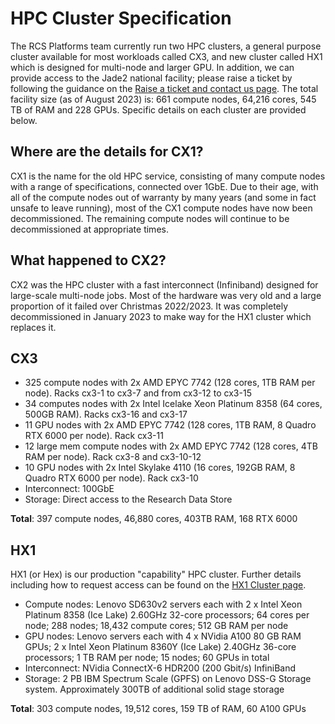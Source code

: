 # HPC Cluster Specification

The RCS Platforms team currently run two HPC clusters, a general purpose cluster available for most workloads called CX3, and new cluster called HX1 which is designed for multi-node and larger GPU. In addition, we can provide access to the Jade2 national facility; please raise a ticket by following the guidance on the [Raise a ticket and contact us page](https://www.imperial.ac.uk/admin-services/ict/self-service/research-support/rcs/get-support/contact-us/). The total facility size (as of August 2023) is: 661 compute nodes, 64,216 cores, 545 TB of RAM and 228 GPUs. Specific details on each cluster are provided below.

## Where are the details for CX1?

CX1 is the name for the old HPC service, consisting of many compute nodes with a range of specifications, connected over 1GbE. Due to their age, with all of the compute nodes out of warranty by many years (and some in fact unsafe to leave running), most of the CX1 compute nodes have now been decommissioned. The remaining compute nodes will continue to be decommissioned at appropriate times.

## What happened to CX2?

CX2 was the HPC cluster with a fast interconnect (Infiniband) designed for large-scale multi-node jobs. Most of the hardware was very old and a large proportion of it failed over Christmas 2022/2023. It was completely decommissioned in January 2023 to make way for the HX1 cluster which replaces it.

## CX3

* 325 compute nodes with 2x AMD EPYC 7742 (128 cores, 1TB RAM per node). Racks cx3-1 to cx3-7 and from cx3-12 to cx3-15
* 34 computes nodes with 2x Intel Icelake Xeon Platinum 8358 (64 cores, 500GB RAM). Racks cx3-16 and cx3-17
* 11 GPU nodes with 2x AMD EPYC 7742 (128 cores, 1TB RAM, 8 Quadro RTX 6000 per node). Rack cx3-11
* 12 large mem compute nodes with 2x AMD EPYC 7742 (128 cores, 4TB RAM per node). Rack cx3-8 and cx3-10-12
* 10 GPU nodes with 2x Intel Skylake 4110 (16 cores, 192GB RAM, 8 Quadro RTX 6000 per node). Rack cx3-10
* Interconnect: 100GbE
* Storage: Direct access to the Research Data Store

**Total**: 397 compute nodes, 46,880 cores, 403TB RAM, 168 RTX 6000

## HX1

HX1 (or Hex) is our production "capability" HPC cluster. Further details including how to request access can be found on the [HX1 Cluster page](./pilot/hx1.md).

* Compute nodes: Lenovo SD630v2 servers each with 2 x Intel Xeon Platinum 8358 (Ice Lake) 2.60GHz 32-core processors; 64 cores per node; 288 nodes; 18,432 compute cores; 512 GB RAM per node
* GPU nodes: Lenovo servers each with 4 x NVidia A100 80 GB RAM GPUs; 2 x Intel Xeon Platinum 8360Y (Ice Lake) 2.40GHz 36-core processors; 1 TB RAM per node; 15 nodes; 60 GPUs in total
* Interconnect: NVidia ConnectX-6 HDR200 (200 Gbit/s) InfiniBand
* Storage: 2 PB IBM Spectrum Scale (GPFS) on Lenovo DSS-G Storage system. Approximately 300TB of additional solid stage storage

**Total**: 303 compute nodes, 19,512 cores, 159 TB of RAM, 60 A100 GPUs